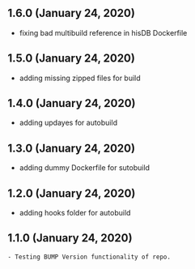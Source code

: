 ## 1.6.0 (January 24, 2020)
  - fixing bad multibuild reference in hisDB Dockerfile

## 1.5.0 (January 24, 2020)
  - adding missing zipped files for build

## 1.4.0 (January 24, 2020)
  - adding updayes for autobuild

## 1.3.0 (January 24, 2020)
  - adding  dummy Dockerfile for sutobuild

## 1.2.0 (January 24, 2020)
  - adding hooks folder for autobuild

## 1.1.0 (January 24, 2020)
    - Testing BUMP Version functionality of repo.

